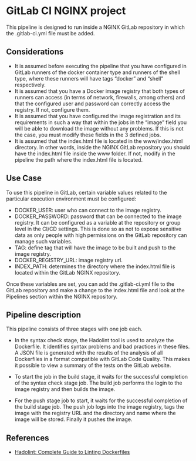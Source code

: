 # GitLab CI NGINX project

This pipeline is designed to run inside a NGINX GitLab repository in which the .gitlab-ci.yml file must be added.

## Considerations
- It is assumed before executing the pipeline that you have configured in GitLab runners of the docker container type and runners of the shell type, where these runners will have tags “docker” and “shell” respectively.
- It is assumed that you have a Docker image registry that both types of runners can access (in terms of network, firewalls, among others) and that the configured user and password can correctly access the registry. If not, configure them.
- It is assumed that you have configured the image registration and its requirements in such a way that within the jobs in the “image” field you will be able to download the image without any problems. If this is not the case, you must modify these fields in the 3 defined jobs.
- It is assumed that the index.html file is located in the www/index.html directory. In other words, inside the NGINX GitLab repository you should have the index.html file inside the www folder. If not, modify in the pipeline the path where the index.html file is located.

## Use Case
To use this pipeline in GitLab, certain variable values related to the particular execution environment must be configured:
- DOCKER_USER: user who can connect to the image registry.
- DOCKER_PASSWORD: password that can be connected to the image registry. It can be configured as a variable at the repository or group level in the CI/CD settings. This is done so as not to expose sensitive data as only people with high permissions on the GitLab repository can manage such variables. 
- TAG: define tag that will have the image to be built and push to the image registry.
- DOCKER_REGISTRY_URL: image registry url.
- INDEX_PATH: determines the directory where the index.html file is located within the GitLab NGINX repository.

Once these variables are set, you can add the .gitlab-ci.yml file to the GitLab repository and make a change to the index.html file and look at the Pipelines section within the NGINX repository.

## Pipeline description
This pipeline consists of three stages with one job each. 
- In the syntax check stage, the Hadolint tool is used to analyze the Dockerfile. It identifies syntax problems and bad practices in these files. A JSON file is generated with the results of the analysis of all Dockerfiles in a format compatible with GitLab Code Quality. This makes it possible to view a summary of the tests on the GitLab website.

- To start the job in the build stage, it waits for the successful completion of the syntax check stage job. The build job performs the login to the image registry and then builds the image.

- For the push stage job to start, it waits for the successful completion of the build stage job. The push job logs into the image registry, tags the image with the registry URL and the directory and name where the image will be stored. Finally it pushes the image.


## References
- [Hadolint: Complete Guide to Linting Dockerfiles](https://devopscube.com/lint-dockerfiles-using-hadolint/)